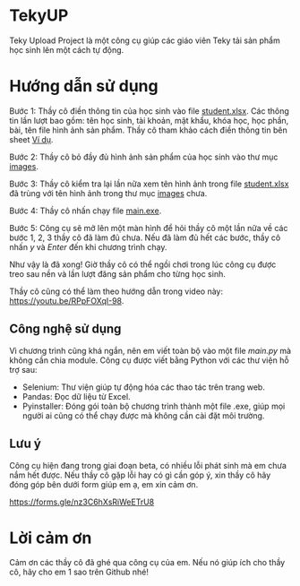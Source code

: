 # TekyUP
Teky Upload Project là một công cụ giúp các giáo viên Teky tải sản phẩm học sinh lên một cách tự động.

# Hướng dẫn sử dụng
Bước 1: Thầy cô điền thông tin của học sinh vào file <ins>student.xlsx</ins>. Các thông tin lần lượt bao gồm: tên học sinh, tài khoản, mật khẩu, khóa học, học phần, bài, tên file hình ảnh sản phẩm. Thầy cô tham khảo cách điền thông tin bên sheet <ins>Ví dụ</ins>.

Bước 2: Thầy cô bỏ đầy đủ hình ảnh sản phẩm của học sinh vào thư mục <ins>images</ins>.

Bước 3: Thầy cô kiểm tra lại lần nữa xem tên hình ảnh trong file <ins>student.xlsx</ins> đã trùng với tên hình ảnh trong thư mục <ins>images</ins> chưa.

Bước 4: Thầy cô nhấn chạy file <ins>main.exe</ins>.

Bước 5: Công cụ sẽ mở lên một màn hình để hỏi thầy cô một lần nữa về các bước 1, 2, 3 thầy cô đã làm đủ chưa. Nếu đã làm đủ hết các bước, thầy cô nhấn <em>y</em> và <em>Enter</em> đến khi chương trình chạy.

Như vậy là đã xong! Giờ thầy cô có thể ngồi chơi trong lúc công cụ được treo sau nền và lần lượt đăng sản phẩm cho từng học sinh.

Thầy cô cũng có thể làm theo hướng dẫn trong video này: https://youtu.be/RPpFOXqI-98.

## Công nghệ sử dụng
Vì chương trình cũng khá ngắn, nên em viết toàn bộ vào một file <em>main.py</em> mà không cần chia module. Công cụ được viết bằng Python với các thư viện hỗ trợ sau:
- Selenium: Thư viện giúp tự động hóa các thao tác trên trang web.
- Pandas: Đọc dữ liệu từ Excel.
- Pyinstaller: Đóng gói toàn bộ chương trình thành một file .exe, giúp mọi người ai cũng có thể chạy được mà không cần cài đặt môi trường.

## Lưu ý
Công cụ hiện đang trong giai đoạn beta, có nhiều lỗi phát sinh mà em chưa nắm hết được. Nếu thầy cô gặp lỗi hay có gì cần góp ý, xin thầy cô hãy đóng góp bên dưới form giúp em ạ, em xin cảm ơn.

https://forms.gle/nz3C6hXsRiWeETrU8

# Lời cảm ơn
Cảm ơn các thầy cô đã ghé qua công cụ của em. Nếu nó giúp ích cho thầy cô, hãy cho em 1 sao trên Github nhé!